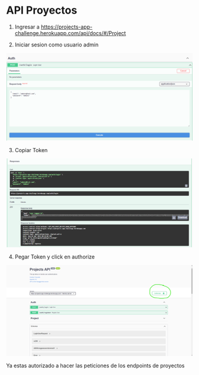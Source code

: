 # API Proyectos

1) Ingresar a https://projects-app-challenge.herokuapp.com/api/docs/#/Project

2) Iniciar sesion como usuario admin
<img src="assets/1.png">

3) Copiar Token
<img src="assets/2.png">

4) Pegar Token y click en authorize
<img src="assets/3.png">

Ya  estas autorizado a hacer las peticiones de los endpoints de proyectos
